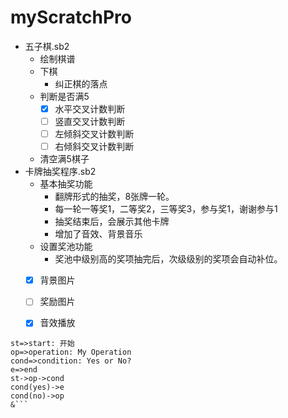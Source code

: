# myScratchPro

- 五子棋.sb2
  - 绘制棋谱
  - 下棋
    - 纠正棋的落点
  - 判断是否满5
    - [x] 水平交叉计数判断
    - [ ] 竖直交叉计数判断
    - [ ] 左倾斜交叉计数判断
    - [ ] 右倾斜交叉计数判断 
  - 清空满5棋子
- 卡牌抽奖程序.sb2
  - 基本抽奖功能
    - 翻牌形式的抽奖，8张牌一轮。
    - 每一轮一等奖1，二等奖2，三等奖3，参与奖1，谢谢参与1
    - 抽奖结束后，会展示其他卡牌
    - 增加了音效、背景音乐
  - 设置奖池功能
    - 奖池中级别高的奖项抽完后，次级级别的奖项会自动补位。
  - [x] 背景图片
  - [ ] 奖励图片
  - [x] 音效播放


```flow
st=>start: 开始
op=>operation: My Operation
cond=>condition: Yes or No?
e=>end
st->op->cond
cond(yes)->e
cond(no)->op
&```